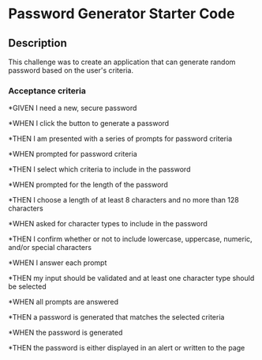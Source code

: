 # Password Generator Starter Code

## Description
This challenge was to create an application that can generate random password based on the user's criteria.   

### Acceptance criteria
*GIVEN I need a new, secure password

*WHEN I click the button to generate a password

*THEN I am presented with a series of prompts for password criteria

*WHEN prompted for password criteria

*THEN I select which criteria to include in the password

*WHEN prompted for the length of the password

*THEN I choose a length of at least 8 characters and no more than 128 characters

*WHEN asked for character types to include in the password

*THEN I confirm whether or not to include lowercase, uppercase, numeric, and/or special characters

*WHEN I answer each prompt

*THEN my input should be validated and at least one character type should be selected

*WHEN all prompts are answered

*THEN a password is generated that matches the selected criteria

*WHEN the password is generated

*THEN the password is either displayed in an alert or written to the page
